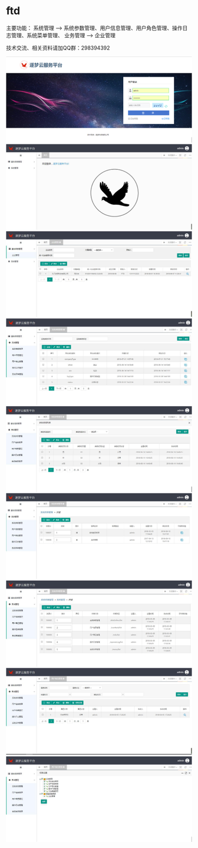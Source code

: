 # ftd
主要功能：
系统管理 --> 系统参数管理、用户信息管理、用户角色管理、操作日志管理、系统菜单管理、
业务管理 --> 企业管理

技术交流、相关资料请加QQ群：298394392

<img src="/ftd-web/src/main/webapp/static/img/readme/login.jpg" alt="living" style="max-width:100%;">
</dr>
<img src="/ftd-web/src/main/webapp/static/img/readme/index.jpg" alt="living" style="max-width:100%;">
</dr>
<img src="/ftd-web/src/main/webapp/static/img/readme/company.jpg" alt="living" style="max-width:100%;">
</dr>
<img src="/ftd-web/src/main/webapp/static/img/readme/系统参数.jpg" alt="living" style="max-width:100%;">
</dr>
<img src="/ftd-web/src/main/webapp/static/img/readme/参数明细.jpg" alt="living" style="max-width:100%;">
</dr>
<img src="/ftd-web/src/main/webapp/static/img/readme/系统菜单管理.jpg" alt="living" style="max-width:100%;">
</dr>
<img src="/ftd-web/src/main/webapp/static/img/readme/系统子菜单.jpg" alt="living" style="max-width:100%;">
</dr>
<img src="/ftd-web/src/main/webapp/static/img/readme/角色信息.jpg" alt="living" style="max-width:100%;">
</dr>
<img src="/ftd-web/src/main/webapp/static/img/readme/角色权限设置.jpg" alt="living" style="max-width:100%;">